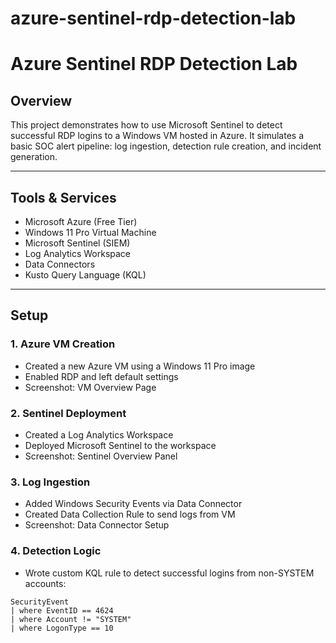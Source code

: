 # azure-sentinel-rdp-detection-lab

# Azure Sentinel RDP Detection Lab

## Overview
This project demonstrates how to use Microsoft Sentinel to detect successful RDP logins to a Windows VM hosted in Azure. It simulates a basic SOC alert pipeline: log ingestion, detection rule creation, and incident generation.

---

## Tools & Services
- Microsoft Azure (Free Tier)
- Windows 11 Pro Virtual Machine
- Microsoft Sentinel (SIEM)
- Log Analytics Workspace
- Data Connectors
- Kusto Query Language (KQL)

---

## Setup

### 1. Azure VM Creation
- Created a new Azure VM using a Windows 11 Pro image
- Enabled RDP and left default settings
- Screenshot: VM Overview Page

### 2. Sentinel Deployment
- Created a Log Analytics Workspace
- Deployed Microsoft Sentinel to the workspace
- Screenshot: Sentinel Overview Panel

### 3. Log Ingestion
- Added Windows Security Events via Data Connector
- Created Data Collection Rule to send logs from VM
- Screenshot: Data Connector Setup

### 4. Detection Logic
- Wrote custom KQL rule to detect successful logins from non-SYSTEM accounts:
```kql
SecurityEvent
| where EventID == 4624
| where Account != "SYSTEM"
| where LogonType == 10
